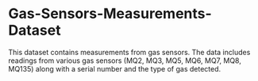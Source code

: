 # Gas-Sensors-Measurements-Dataset
This dataset contains measurements from gas sensors. The data includes readings from various gas sensors (MQ2, MQ3, MQ5, MQ6, MQ7, MQ8, MQ135) along with a serial number and the type of gas detected.
